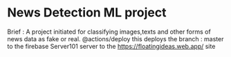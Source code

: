 # News Detection ML project 

Brief : 
A project initiated for classifying images,texts and other forms of news data as fake or real.
@actions/deploy
this deploys the branch : master to the firebase Server101 server to the https://floatingideas.web.app/ site 


